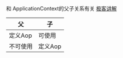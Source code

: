 和 ApplicationContext的父子关系有关
[极客讲解](https://time.geekbang.org/course/detail/100023501-85418)


| 父 | 子 |
| -- | -- |
| 定义Aop| 可使用 |
|  不可使用 | 定义Aop |